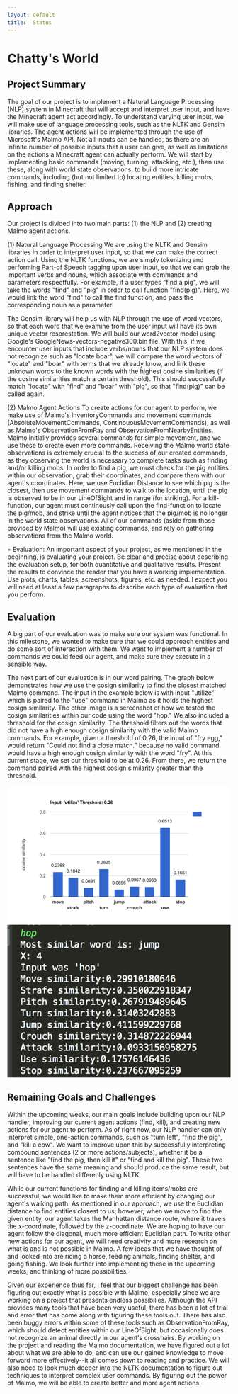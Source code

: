 ```yaml
---
layout: default
title:  Status
---
```

# Chatty's World

## Project Summary

The goal of our project is to implement a Natural Language Processing (NLP) system in Minecraft that will accept and interpret user input, and have the Minecraft agent act accordingly. To understand varying user input, we will make use of language processing tools, such as the NLTK and Gensim libraries. The agent actions will be implemented through the use of Microsoft's Malmo API. Not all inputs can be handled, as there are an infinite number of possible inputs that a user can give, as well as limitations on the actions a Minecraft agent can actually perform. We will start by implementing basic commands (moving, turning, attacking, etc.), then use these, along with world state observations, to build more intricate commands, including (but not limited to) locating entities, killing mobs, fishing, and finding shelter.  

## Approach

Our project is divided into two main parts: (1) the NLP and (2) creating Malmo agent actions. 

(1) Natural Language Processing
We are using the NLTK and Gensim libraries in order to interpret user input, so that we can make the correct action call. Using the NLTK functions, we are simply tokenizing and performing Part-of Speech tagging upon user input, so that we can grab the important verbs and nouns, which associate with commands and parameters respectfully. For example, if a user types "find a pig", we will take the words "find" and "pig" in order to call function "find(pig)". Here, we would link the word "find" to call the find function, and pass the corresponding noun as a parameter. 

The Gensim library will help us with NLP through the use of word vectors, so that each word that we examine from the user input will have its own unique vector resprestation. We will build our word2vector model using Google's GoogleNews-vectors-negative300.bin file. With this, if we encounter user inputs that include verbs/nouns that our NLP system does not recognize such as "locate boar", we will compare the word vectors of "locate" and "boar" with terms that we already know, and link these unknown words to the known words with the highest cosine similarities (if the cosine similarities match a certain threshold). This should successfully match "locate" with "find" and "boar" with "pig", so that "find(pig)" can be called again.

(2) Malmo Agent Actions
To create actions for our agent to perform, we make use of Malmo's InventoryCommands and movement commands (AbsoluteMovementCommands, ContinouousMovementCommands), as well as Malmo's ObservationFromRay and ObservationFromNearbyEntities. Malmo initially provides several commands for simple movement, and we use these to create even more commands. Receiving the Malmo world state observations is extremely crucial to the success of our created commands, as they observing the world is necessary to complete tasks such as finding and/or killing mobs. In order to find a pig, we must check for the pig entities within our observation, grab their coordinates, and compare them with our agent's coordinates. Here, we use Euclidian Distance to see which pig is the closest, then use movement commands to walk to the location, until the pig is observed to be in our LineOfSight and in range (for striking). For a kill-function, our agent must continously call upon the find-function to locate the pig/mob, and strike until the agent notices that the pig/mob is no longer in the world state observations. All of our commands (aside from those provided by Malmo) will use existing commands, and rely on gathering observations from the Malmo world.
	

◦ Evaluation: An important aspect of your project, as we mentioned in the beginning, is evaluating your
project. Be clear and precise about describing the evaluation setup, for both quantitative and qualitative
results. Present the results to convince the reader that you have a working implementation. Use plots, charts,
tables, screenshots, figures, etc. as needed. I expect you will need at least a few paragraphs to describe each
type of evaluation that you perform.

## Evaluation

A big part of our evaluation was to make sure our system was functional. In this milestone, we wanted to make sure that we could approach entities and do some sort of interaction with them. We want to implement a number of commands we could feed our agent, and make sure they execute in a sensible way.

The next part of our evaluation is in our word pairing. The graph below demonstrates how we use the cosign similarity to find the closest matched Malmo command. The input in the example below is with input "utilize" which is paired to the "use" command in Malmo as it holds the highest cosign similarity. The other image is a screenshot of how we tested the cosign similarities within our code using the word "hop." We also included a threshold for the cosign similarity. The threshold filters out the words that did not have a high enough cosign similarity with the valid Malmo commands. For example, given a threshold of 0.26, the input of "fry egg," would return "Could not find a close match." because no valid command would have a high enough cosign similarity with the word "fry". At this current stage, we set our threshold to be at 0.26. From there, we return the command paired with the highest cosign similarity greater than the threshold. 

![Chart](utilizechart.png)
![Chart](hopcode.png)

## Remaining Goals and Challenges

Within the upcoming weeks, our main goals include buliding upon our NLP handler, improving our current agent actions (find, kill), and creating new actions for our agent to perform. As of right now, our NLP handler can only interpret simple, one-action commands, such as "turn left", "find the pig", and "kill a cow". We want to improve upon this by successfully interpreting compound sentences (2 or more actions/subjects), whether it be a sentence like "find the pig, then kill it" or "find and kill the pig". These two sentences have the same meaning and should produce the same result, but will have to be handled differenly using NLTK. 

While our current functions for finding and killing items/mobs are successful, we would like to make them more efficient by changing our agent's walking path. As mentioned in our approach, we use the Euclidian distance to find entities closest to us; however, when we move to find the given entity, our agent takes the Manhattan distance route, where it travels the x-coordinate, followed by the z-coordinate. We are hoping to have our agent follow the diagonal, much more efficient Euclidian path. To write other new actions for our agent, we will need creativity and more research on what is and is not possible in Malmo. A few ideas that we have thought of and looked into are riding a horse, feeding animals, finding shelter, and going fishing. We look further into implementing these in the upcoming weeks, and thinking of more possibilities.

Given our experience thus far, I feel that our biggest challenge has been figuring out exactly what is possible with Malmo, especially since we are working on a project that presents endless possibilies. Although the API provides many tools that have been very useful, there has been a lot of trial and error that has come along with figuring these tools out. There has also been buggy errors within some of these tools such as ObservationFromRay, which should detect entities within our LineOfSight, but occasionally does not recognize an animal directly in our agent's crosshairs. By working on the project and reading the Malmo documentation, we have figured out a lot about what we are able to do, and can use our gained knowledge to move forward more effectively--it all comes down to reading and practice. We will also need to look much deeper into the NLTK documentation to figure out techniques to interpret complex user commands. By figuring out the power of Malmo, we will be able to create better and more agent actions.
